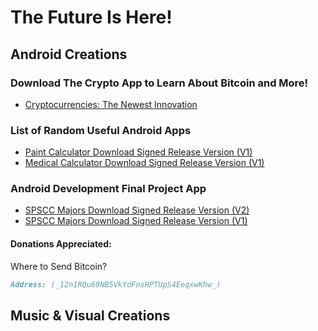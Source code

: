 # The Future Is Here!  

## Android Creations
### Download The Crypto App to Learn About Bitcoin and More!
- [Cryptocurrencies: The Newest Innovation](url)
### List of Random Useful Android Apps
- [Paint Calculator Download Signed Release Version (V1)](https://github.com/bayrichie707/bayrichie707.github.io/blob/master/app-release(V10).apk)
- [Medical Calculator Download Signed Release Version (V1)](https://github.com/bayrichie707/bayrichie707.github.io/blob/master/app-release.apk)
### Android Development Final Project App
- [SPSCC Majors Download Signed Release Version (V2)](https://github.com/bayrichie707/bayrichie707.github.io/blob/master/FinalProject_V2.apk)
- [SPSCC Majors Download Signed Release Version (V1)](https://github.com/bayrichie707/bayrichie707.github.io/blob/master/FinalProject_V1.apk)

#### Donations Appreciated:
Where to Send Bitcoin?
```markdown
Address: (_12n1RQu69NB5VkYdFnsHPTUpS4EeqxwKhw_)
```


## Music & Visual Creations

